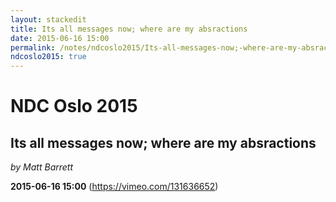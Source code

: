 ```yaml
---
layout: stackedit
title: Its all messages now; where are my absractions
date: 2015-06-16 15:00
permalink: /notes/ndcoslo2015/Its-all-messages-now;-where-are-my-absractions.html
ndcoslo2015: true
---
```


# NDC Oslo 2015
## Its all messages now; where are my absractions
*by Matt Barrett*

**2015-06-16 15:00** (https://vimeo.com/131636652)